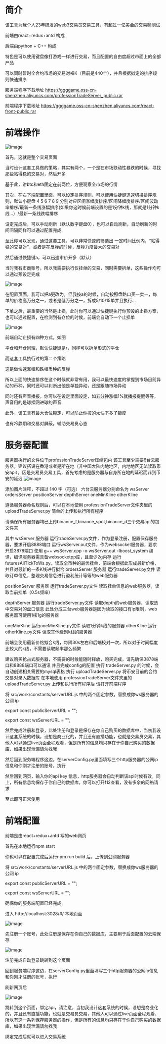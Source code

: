 # 简介

该工具为我个人23年研发的web3交易员交易工具，有超过一亿美金的交易额测试

前端由react+redux+antd 构成

后端由python + C++ 构成

特色是可以使用键盘像打游戏一样进行交易，而且配置的自由度超过市面上的全部产品

可以同时暂时全合约市场的交易对裸K（目前是440个），并且根据拟定的排序规则快速排序

服务端程序下载地址 https://ggggame.oss-cn-shenzhen.aliyuncs.com/professionTradeServer_public.rar

前端程序下载地址 https://ggggame.oss-cn-shenzhen.aliyuncs.com/react-front-public.rar
# 前端操作

![image](https://github.com/user-attachments/assets/e5f0b19a-56f3-4aba-911a-6701fb06b97c)

首先，这就是整个交易页面

当时设计这套工具做的策略，其实有两个，一个是在市场联动性暴跌的时候，寻找那些站得稳的交易对，然后开多

基于此，讲btc和eth固定在前两位，方便观察全市场的行情

其次，在右下端配置里面，可以设定排序规则，可以使用快捷键迅速切换排序规则，默认小键盘 4 5 6 7 8 9 分别对应区间涨幅度排序/区间降幅度排序/区间波动率排序/最新一条线涨幅排序(如果你这时候前端设置的是1分钟k线，那就是1分钟k线...）/最新一条线跌幅排序

设定完成后，可以手动刷新（默认数字键盘0），也可以自动刷新，自动刷新的时间间隔同样可以通过配置完成

至此你可以发现，通过这套工具，可以非常快速的筛选出 一定时间比例内，“站得稳的交易对”，或者是在反弹的时候，反弹力度最大的交易对

然后通过快捷键a，可以迅速市价开多（默认）

当时我有市商账号，所以我需要执行仅挂单的交易，同时需要拆单，这些操作均可以通过预设定完成


![image](https://github.com/user-attachments/assets/050c4bb2-329d-49d3-a2c2-c7e9326fdd22)

在配置页面，我可以把a更改为，但我按a的时候，自动按照盘路口买一卖一，每单的价格高万分之一，或者是低万分之一，拆成5/10/15单并且执行...

下单之后，最重要的当然是止损，此时你可以通过快捷键执行你预设的止损方案，也可以通过配置，在检测到有仓位的时候，前端会自动下一个止损单

![image](https://github.com/user-attachments/assets/86500b9f-36ca-4ba8-913c-ea8129454856)

前端自动止损有四种方式，如图

平仓和开仓同理，默认快捷键是r，同样可以拆单形式的平仓

而这套工具执行过的第二个策略

这是做快速涨幅和跌幅币种的反弹

所以上面的快速排序在这个时候就非常有用，我可以最快速度的掌握到市场目前异动的币种，同时还可以判断出他是单独异动，还是跟随市场异动

同时还有声音播报，你可以在设定里面设定，如五分钟涨幅1%就播报提醒等等，声音用的是球探网进球的声音

此外，该工具有最大仓位锁定，可以防止你按的太快下多了额度

也有冷静期和交易对屏蔽，辅助交易员心态



# 服务器配置

服务器执行的文件位于professionTradeServer压缩包内
该工具至少需要6台云服务器，建议搭设在香港或者是所在地（非中国大陆内地地区，内地地区无法读取币安api），因是交易员交易工具，首先考虑的是服务器与自身所在地的延迟而非到币安的延迟
![image](https://github.com/user-attachments/assets/2b8f644d-4e0f-422c-9ba8-c52a91f9fdf9)

添加图片注释，不超过 140 字（可选）
六台云服务器分别命名为
wsServer 
ordersServer
positionServer
depthServer
oneMinKline
otherKline

遵循服务器命名规则后，可以在本地使用 professionTradeServer文件夹里的 uploadTradeServer.py 简单的上传和执行所有程序


请确保所有服务器均已上传binance_f,binance_spot,binance_d三个交易api的包文件夹

其中
wsServer 服务器
运行tradeServer.py文件，作为登录注册，配置保存服务器，要求开启8888端口
运行wsServer.out文件，作为websocket服务器，要求开启3878端口
使用 g++ wsServer.cpp -o wsServer.out -lboost_system 编译，编译服务器需具备websocketpp库，且至少2g内存
运行futuresAllTickToWs.py，读取全币种的最优挂单，前端会根据此形成最新价格，并且对最新的一条K线进行拟合
ordersServer 服务器
运行tradeServer.py文件
读取订单信息，整理交易信息进行盈利统计等等的web服务器

positionServer 服务器
运行tradeServer.py文件
读取挂单信息的web服务器，读取当前挂单（0.5s频率）

depthServer 服务器
运行tradeServer.py文件
读取depth的web服务器，读取选中交易对的盘口信息
此处分成三台web服务器是因为读取的接口有ip限制，web服务器可使用1核1g的服务器

oneMinKline
运行oneMinKline.py文件
读取1分钟k线的服务器
otherKline
运行otherKline.py文件
读取其他级别k线的服务器

前端会使用最新价格拟合k线，每隔30s左右和后端校对一次，所以对于时间幅度比较大的k线，不需要读取频率那么频繁

建议购买抢占式服务器，不需要的时候能随时释放，购买完成，请先确保3878端口和8888端口可以通讯
并且完成config的配置
执行 tradeServer.py 的时候，会自动创建相关需要的mysql表格
执行 uploadTradeServer.py 将币安目前的合约交易对录入数据库
在本地使用 professionTradeServer文件夹里的 uploadTradeServer.py 上传和执行所有程序后
请打开前端程序

将 src/work/constants/serverURL.js 中的两个固定参数，替换成你ws服务器的公网 ip

export const publicServerURL = "";

export const wsServerURL = "";

然后完成注册和登录，此处注册和登录是保存在你自己购买的数据库中，当初我设计这套系统的时候，设想是商业化的，并且还有直播功能，也就是交易员交易，其他人可以通过live页面全程观看，但是所有的信息均只存在于你自己购买的数据库，如果出现泄漏请勿找我

然后回到服务端程序这边，在serverConfig.py里面填写三个http服务器的公网ip信息和你刚才注册的账号，执行

然后回到网页，输入你的api key 信息，http服务器会自动判断该api时候有效，同上，所有信息均保存于你自己的数据库，你可以打开f12查看，没有多余的网络请求

至此即可正常使用


# 前端配置

前端是由react+redux+antd 写的web网页

首先在本地运行npm start

你也可以在配置完成后运行npm run build 后，上传到公网服务器

将 src/work/constants/serverURL.js 中的两个固定参数，替换成你ws服务器的公网 ip

export const publicServerURL = "";

export const wsServerURL = "";

确保你的服务端配置已经完成

进入 http://localhost:3028/#/ 本地页面


![image](https://github.com/user-attachments/assets/633f23da-b1da-4648-bad7-5bf1e27ed688)

先注册一个账号，此处注册是保存在你自己的数据库，主要用于后面配置的云端保存



![image](https://github.com/user-attachments/assets/924535e8-1aa3-479d-b2a5-40ca2cc3efeb)

注册完成自动登录跳转到这个页面

回到服务端程序这边，在serverConfig.py里面填写三个http服务器的公网ip信息和你刚才注册的账号，执行

刷新网页后


![image](https://github.com/user-attachments/assets/da1015cc-2f1f-4c06-8b30-b431ee8ab7e4)


跳转到这个页面，绑定api，请注意，当初我设计这套系统的时候，设想是商业化的，并且还有直播功能，也就是交易员交易，其他人可以通过live页面全程观看，所以有这一系列保存服务器的操作，但是所有的信息均只存在于你自己购买的数据库，如果出现泄漏请勿找我

绑定完成后就可以进入交易系统


